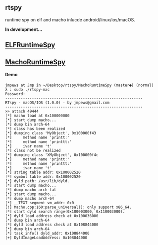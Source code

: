 ## rtspy

runtime spy on elf and macho inlucde android/linux/ios/macOS.

**In development...**

## [ELFRuntimeSpy](http://github.com/jmpews/rtspy/blob/master/ELFRuntimeSpy)

## [MachoRuntimeSpy](http://github.com/jmpews/rtspy/blob/master/MachoRuntimeSpy)

#### Demo

```
jmpews at Jmp in ~/Desktop/rtspy/MachoRuntimeSpy (master●) (normal)
λ : sudo ./rtspy-mac
Password:
--------------------------------------------------------------
RTspy - macOS/IOS (1.0.0) - by jmpews@gmail.com
--------------------------------------------------------------
>> attach 49444
[*] macho load at 0x100000000
[*] start dump macho...
[*] dump bin arch-64
[*] class has been realized
[*] dumping class 'MyObject', 0x100000f43
[*]     method name 'printt:'
[*]     method name 'printtt:'
[*]     ivar name 't'
[*] class not be realized
[*] dumping class 'XMyObject', 0x100000f4c
[*]     method name 'printt:'
[*]     method name 'printtt:'
[*]     ivar name 't'
[*] string table addr: 0x100002520
[*] symbol table addr: 0x100002520
[*] dyld path: /usr/lib/dyld.
[*] start dump macho...
[*] dump macho arch-fat
[*] start dump macho...
[*] dump macho arch-64
[*] __TEXT segment vm_addr: 0x0
[!] Macho.cpp:160:parse_universal(): only support x86_64.
[*] start dyld search range(0x100003000, 0x110003000).
[*] dyld load address check at 0x100036000
[*] dump bin arch-64
[*] dyld load address check at 0x108844000
[*] dump bin arch-64
[*] task_info() dyld_addr: 0x108844000
[+] DyldImageLoadAddress: 0x108844000
```
